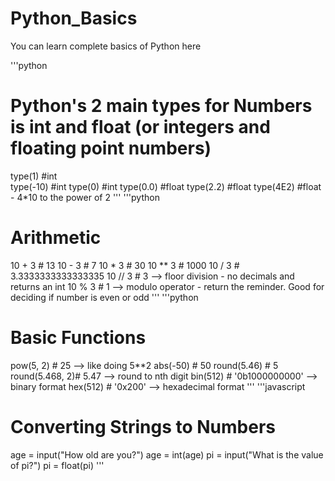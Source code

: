 # Python_Basics

 You can learn complete basics of Python here

'''python
# Python's 2 main types for Numbers is int and float (or integers and floating point numbers)

 type(1)   #int  
 type(-10) #int
 type(0)   #int
 type(0.0) #float
 type(2.2) #float
 type(4E2) #float - 4*10 to the power of 2
'''
'''python
# Arithmetic

 10 + 3  # 13
 10 - 3  # 7
 10 * 3  # 30
 10 ** 3 # 1000
 10 / 3  # 3.3333333333333335
 10 // 3 # 3 --> floor division - no decimals and returns an int
 10 % 3  # 1 --> modulo operator - return the reminder. Good for deciding if number is even or odd
'''
'''python
# Basic Functions

 pow(5, 2)      # 25 --> like doing 5**2
 abs(-50)       # 50
 round(5.46)    # 5
 round(5.468, 2)# 5.47 --> round to nth digit
 bin(512)       # '0b1000000000' -->  binary format
 hex(512)       # '0x200' --> hexadecimal format
'''
'''javascript
# Converting Strings to Numbers

 age = input("How old are you?")
 age = int(age)
 pi = input("What is the value of pi?")
 pi = float(pi)
'''

